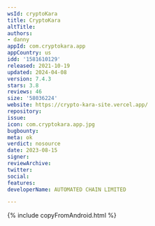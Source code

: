 ```yaml
---
wsId: cryptoKara
title: CryptoKara
altTitle: 
authors:
- danny
appId: com.cryptokara.app
appCountry: us
idd: '1581610129'
released: 2021-10-19
updated: 2024-04-08
version: 7.4.3
stars: 3.8
reviews: 46
size: '58036224'
website: https://crypto-kara-site.vercel.app/
repository: 
issue: 
icon: com.cryptokara.app.jpg
bugbounty: 
meta: ok
verdict: nosource
date: 2023-08-15
signer: 
reviewArchive: 
twitter: 
social: 
features: 
developerName: AUTOMATED CHAIN LIMITED

---
```


{% include copyFromAndroid.html %}
